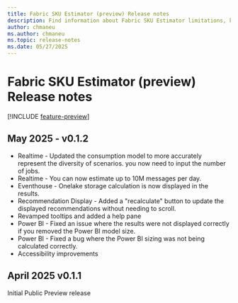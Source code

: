```yaml
---
title: Fabric SKU Estimator (preview) Release notes
description: Find information about Fabric SKU Estimator limitations, known issues, help resources, and other release notes.
author: chmaneu
ms.author: chmaneu
ms.topic: release-notes
ms.date: 05/27/2025
---
```


# Fabric SKU Estimator (preview) Release notes

[!INCLUDE [feature-preview](../includes/feature-preview-note.md)]

## May 2025 - v0.1.2

- Realtime - Updated the consumption model to more accurately represent the diversity of scenarios. you now need to input the number of jobs.
- Realtime - You can now estimate up to 10M messages per day.
- Eventhouse - Onelake storage calculation is now displayed in the results.
- Recommendation Display - Added a "recalculate" button to update the displayed recommendations without needing to scroll.
- Revamped tooltips and added a help pane
- Power BI - Fixed an issue where the results were not displayed correctly if you removed the Power BI model size.
- Power BI - Fixed a bug where the Power BI sizing was not being calculated correctly.
- Accessibility improvements

## April 2025 v0.1.1

Initial Public Preview release